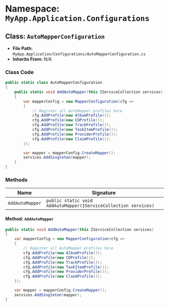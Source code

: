 # Namespace: `MyApp.Application.Configurations`

## Class: `AutoMapperConfiguration`

- **File Path:** `MyApp.Application/Configurations/AutoMapperConfiguration.cs`
- **Inherits From:** N/A

### Class Code

```csharp
public static class AutoMapperConfiguration
{
    public static void AddAutoMapper(this IServiceCollection services)
    {
        var mapperConfig = new MapperConfiguration(cfg =>
        {
            // Register all AutoMapper profiles here
            cfg.AddProfile(new AlbumProfile());
            cfg.AddProfile(new CDProfile());
            cfg.AddProfile(new TrackProfile());
            cfg.AddProfile(new TaskItemProfile());
            cfg.AddProfile(new ProviderProfile());
            cfg.AddProfile(new ClaimProfile());
        });

        var mapper = mapperConfig.CreateMapper();
        services.AddSingleton(mapper);
    }
}

```

### Methods

| Name | Signature |
|------|-----------|
| `AddAutoMapper` | `public static void AddAutoMapper(IServiceCollection services)` |

#### Method: `AddAutoMapper`

```csharp
public static void AddAutoMapper(this IServiceCollection services)
{
    var mapperConfig = new MapperConfiguration(cfg =>
    {
        // Register all AutoMapper profiles here
        cfg.AddProfile(new AlbumProfile());
        cfg.AddProfile(new CDProfile());
        cfg.AddProfile(new TrackProfile());
        cfg.AddProfile(new TaskItemProfile());
        cfg.AddProfile(new ProviderProfile());
        cfg.AddProfile(new ClaimProfile());
    });

    var mapper = mapperConfig.CreateMapper();
    services.AddSingleton(mapper);
}

```

